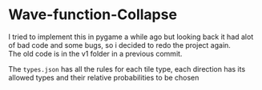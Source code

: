 # Wave-function-Collapse
I tried to implement this in pygame a while ago but looking back it had alot of bad code and some bugs, so i decided to redo the project again.<br>
The old code is in the v1 folder in a previous commit.

The `types.json` has all the rules for each tile type, each direction has its allowed types and their relative probabilities to be chosen
